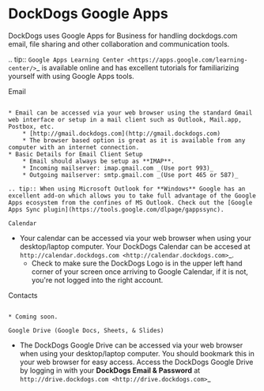 DockDogs Google Apps
======================

DockDogs uses Google Apps for Business for handling dockdogs.com email, file sharing and other collaboration and communication tools.

.. tip:: `Google Apps Learning Center <https://apps.google.com/learning-center/>`_ is available online and has excellent tutorials for familiarizing yourself with using Google Apps tools. 



Email
~~~~~~~~~~~~~~~~~~

* Email can be accessed via your web browser using the standard Gmail web interface or setup in a mail client such as Outlook, Mail.app, Postbox, etc.
	* [http://gmail.dockdogs.com](http://gmail.dockdogs.com)
	* The browser based option is great as it is available from any computer with an internet connection. 
* Basic Details for Email Client Setup
	* Email should always be setup as **IMAP**.
	* Incoming mailserver: imap.gmail.com _(Use port 993)_
	* Outgoing mailserver: smtp.gmail.com _(Use port 465 or 587)_

.. tip:: When using Microsoft Outlook for **Windows** Google has an excellent add-on which allows you to take full advantage of the Google Apps ecosystem from the confines of MS Outlook. Check out the [Google Apps Sync plugin](https://tools.google.com/dlpage/gappssync).

Calendar
~~~~~~~~~~~~~~~~~~~~

* Your calendar can be accessed via your web browser when using your desktop/laptop computer. Your DockDogs Calendar can be accesed at `http://calendar.dockdogs.com <http://calendar.dockdogs.com>`_. 
	* Check to make sure the DockDogs Logo is in the upper left hand corner of your screen once arriving to Google Calendar, if it is not, you're not logged into the right account.  


Contacts
~~~~~~~~~~~~~~~~~~~~~~~~

* Coming soon.

Google Drive (Google Docs, Sheets, & Slides)
~~~~~~~~~~~~~~~~~~~~~~~~~~~~~~~~~~~~~~~~~~~~~~

* The DockDogs Google Drive can be accessed via your web browser when using your desktop/laptop computer. You should bookmark this in your web browser for easy access. Access the DockDogs Google Drive by logging in with your **DockDogs Email & Password** at `http://drive.dockdogs.com <http://drive.dockdogs.com>`_